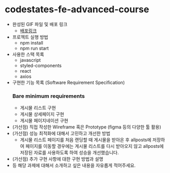 # codestates-fe-advanced-course

- 완성된 GIF 파일 및 배포 링크
  - [배포링크](http://simple-post-bucket.s3-website.ap-northeast-2.amazonaws.com/posts)
- 프로젝트 실행 방법
  - npm install
  - npm run start
- 사용한 스택 목록
  - javascript
  - styled-components
  - react
  - axios
- 구현한 기능 목록 (Software Requirement Specification)
  ### Bare minimum requirements
    - 게시물 리스트 구현
    - 게시물 상세페이지 구현
    - 게시물 페이지네이션 구현
- (가산점) 직접 작성한 Wireframe 혹은 Prototype (figma 등의 다양한 툴 활용)
- (가산점) 성능 최적화에 대해서 고민하고 개선한 방법
    - 게시물 리스트 페이지를 처음 랜딩할 때 게시물을 받아온 후 allposts에 저장하여 페이지를 이동할 경우에는 게시물 리스트를 다시 받아오지 않고 allposts에 저장된 자료를 사용하도록 하여 성승을 개선했습니다.
- (가산점) 추가 구현 사항에 대한 구현 방법과 설명
- 등 해당 과제에 대해서 소개하고 싶은 내용을 자유롭게 적어주세요.
